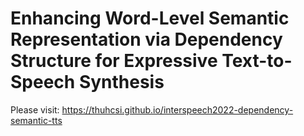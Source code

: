 # Enhancing Word-Level Semantic Representation via Dependency Structure for Expressive Text-to-Speech Synthesis

Please visit: https://thuhcsi.github.io/interspeech2022-dependency-semantic-tts
 